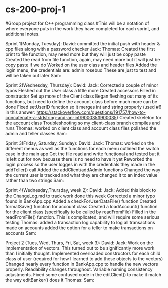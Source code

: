 # cs-200-proj-1
#Group project for C++ programming class
#This will be a notation of where everyone puts in the work they have completed for each sprint, and additional notes.



Sprint 1(Monday, Tuesday):
David:
committed the initial push with header & cpp files along with a password checker
Jack:
Thomas:
	Created the first print to file function, may need more but
		they will just be copy paste
	Created the read from file function, again, may need more
		but it will just be copy paste if we do
	Worked on the user class and header files
	Added the login menu, the credentials are:
		admin
		rosebud
	These are just to test and will be taken out later
Sam:


Sprint 2(Wednesday, Thursday):
David:
Jack:
	Corrected a couple of minor typos
	Fleshed out the User class a little more
		Created accessors
		Filled in constructor
	Set up more of the Client class
		Began fleshing out many of its functions, but need to define the account class before much more can be done
		Fixed setUserID function so it merges int and string properly (used #6 in this answer: https://stackoverflow.com/questions/191757/how-to-concatenate-a-stdstring-and-an-int/900035#900035)
	Created skeleton for the account class
	Troubleshooting so my client-class branch compiles and runs
Thomas:
	worked on client class and account class files
	polished the admin and teller classes
Sam:

Sprint 3(Friday, Saturday, Sunday):
David:
Jack:
Thomas:
	worked on the different menus as well as the functions for
		each menu
	outlined the switch case in the main app
	Got the file read and write functional and tested but
		it is left out for now becuase there is no need
		to have it yet
	Reworked the login process so the user logges in with the
		credentials they made in the addTeller() call
	Added the addClient/addAdmin functions
	Changed the way the current user is tracked and what they are
		changed it to an index value rather than two strings
Sam:

Sprint 4(Wednesday,Thursday, week 2):
David:
Jack:
	Added this block to the ChangeLog.md to track work done this week
	Corrected a minor typo found in BankApp.cpp
	Added a checkForUserDataFile() function
	Created formatSave() function for account class
	Created a loadAccount() function for the client class (specifically to be called by readFromFile)
	Filled in the readFromFile() function. This is complicated, and will require some serious testing
Thomas:
	added a transaction log capability to log all transactions made on accounts
	added the option for a teller to make transactions on accounts
Sam:

Project 2 (Tues, Wed, Thurs, Fri, Sat, week 3):
David:
Jack:
	Work on the implementation of vectors. This turned out to be significantly more work than I initially thought.
		Implemented overloaded constructors for each child class of user (required for how I learned to add these objects to the vectors)
		Changed nearly every function in BankApp.cpp to handle the new vectors properly.
	Readability changes throughout.
	Variable naming consistency adjustments.
	Fixed some confused code in the editClient() to make it match the way editBanker() does it
Thomas:
Sam:
